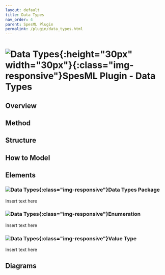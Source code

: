 ```yaml
---
layout: default
title: Data Types
nav_order: 4
parent: SpesML Plugin
permalink: /plugin/data_types.html
---
```


# ![Data Types ](/images/data_types/DataTypes.png){:height="30px" width="30px"}{:class="img-responsive"}SpesML Plugin - Data Types

## Overview

## Method

## Structure

## How to Model

## Elements
### ![Data Types](/images/data_types/DataTypes.png){:class="img-responsive"}Data Types Package
Insert text here
### ![Data Types](/images/data_types/enumeration.png){:class="img-responsive"}Enumeration
Insert text here
### ![Data Types](/images/data_types/value_type.png){:class="img-responsive"}Value Type
Insert text here

## Diagrams
